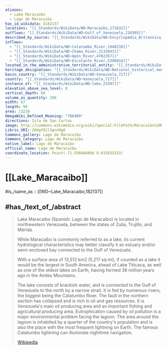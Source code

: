 ```yaml
---
aliases:
  - Lake Maracaibo
  - Lago de Maracaibo
has_id_wikidata: Q182137
locations: "[[_Standards/WikiData/WD~Maracaibo,171632]]"
outflows: "[[_Standards/WikiData/WD~Gulf_of_Venezuela,210305]]"
described_by_source: "[[_Standards/WikiData/WD~Encyclopædia_Britannica_11th_edition,867541]]"
inflows:
  - "[[_Standards/WikiData/WD~Catatumbo_River,1948210]]"
  - "[[_Standards/WikiData/WD~Chama_River,3132843]]"
  - "[[_Standards/WikiData/WD~Apón_River,4782357]]"
  - "[[_Standards/WikiData/WD~Escalante_River,5396814]]"
located_in_the_administrative_territorial_entity: "[[_Standards/WikiData/WD~Municipio_Maracaibo,10324879]]"
heritage_designation: "[[_Standards/WikiData/WD~National_historical_monument_of_Venezuela,28478883]]"
basin_country: "[[_Standards/WikiData/WD~Venezuela,717]]"
country: "[[_Standards/WikiData/WD~Venezuela,717]]"
instance_of: "[[_Standards/WikiData/WD~lake,23397]]"
elevation_above_sea_level: 0
vertical_depth: 60
volume_as_quantity: 280
width: 67
length: 99
area: 13210
OmegaWiki_Defined_Meaning: "766409"
directions: Isla de San Carlos
image: http://commons.wikimedia.org/wiki/Special:FilePath/Maracaibo%20MODIS%202004jun26.jpg
Libris_URI: 20dgf81l3gnn9g8
Commons_gallery: Lago de Maracaibo
Commons_category: Lago de Maracaibo
native_label: Lago de Maracaibo
official_name: Lago de Maracaibo
coordinate_location: Point(-71.556666666 9.815833333)
---
```


# [[Lake_Maracaibo]] 

#is_/same_as :: [[WD~Lake_Maracaibo,182137]] 

## #has_/text_of_/abstract 

> Lake Maracaibo (Spanish: Lago de Maracaibo) is located in northwestern Venezuela, 
> between the states of Zulia, Trujillo, and Mérida. 
> 
> While Maracaibo is commonly referred to as a lake, 
> its current hydrological characteristics may better classify it as estuary 
> and/or semi-enclosed bay connected to the Gulf of Venezuela. 
> 
> With a surface area of 13,512 km2 (5,217 sq mi), if counted as a lake it would be the largest in South America, ahead of Lake Titicaca, as well as one of the oldest lakes on Earth, having formed 36 million years ago in the Andes Mountains.
>
> The lake consists of brackish water, and is connected to the Gulf of Venezuela to the north by a narrow strait. It is fed by numerous rivers, the biggest being the Catatumbo River. The fault in the northern section has collapsed and is rich in oil and gas resources. It is Venezuela's main oil producing area and an important fishing and agricultural producing area. Eutrophication caused by oil pollution is a major environmental problem facing the lagoon. The area around the lagoon is inhabited by a quarter of the country's population and is also the place with the most frequent lightning on Earth. The famous Catatumbo lightning can illuminate nighttime navigation.
>
> [Wikipedia](https://en.wikipedia.org/wiki/Lake%20Maracaibo) 

